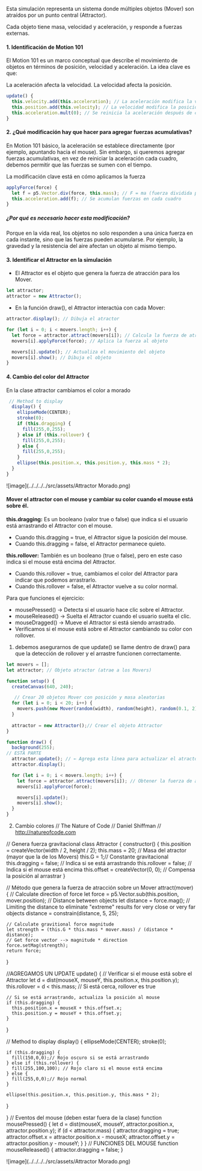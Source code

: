 Esta simulación representa un sistema donde múltiples objetos (Mover) son atraídos por un punto central (Attractor).

Cada objeto tiene masa, velocidad y aceleración, y responde a fuerzas externas.

#### 1. Identificación de Motion 101

El Motion 101 es un marco conceptual que describe el movimiento de objetos en términos de posición, velocidad y aceleración. La idea clave es que:

La aceleración afecta la velocidad.
La velocidad afecta la posición.

```js
update() {
  this.velocity.add(this.acceleration); // La aceleración modifica la velocidad
  this.position.add(this.velocity); // La velocidad modifica la posición
  this.acceleration.mult(0); // Se reinicia la aceleración después de cada actualización
}
```

#### 2. ¿Qué modificación hay que hacer para agregar fuerzas acumulativas?

En Motion 101 básico, la aceleración se establece directamente (por ejemplo, apuntando hacia el mouse). Sin embargo, si queremos agregar fuerzas acumulativas, en vez de reiniciar la aceleración cada cuadro, debemos permitir que las fuerzas se sumen con el tiempo.

La modificación clave está en cómo aplicamos la fuerza

```js
applyForce(force) {
  let f = p5.Vector.div(force, this.mass); // F = ma (fuerza dividida por masa)
  this.acceleration.add(f); // Se acumulan fuerzas en cada cuadro
}
```
##### ¿Por qué es necesario hacer esta modificación?
Porque en la vida real, los objetos no solo responden a una única fuerza en cada instante, sino que las fuerzas pueden acumularse. Por ejemplo, la gravedad y la resistencia del aire afectan un objeto al mismo tiempo.

#### 3. Identificar el Attractor en la simulación

- El Attractor es el objeto que genera la fuerza de atracción para los Mover. 

```js
let attractor;
attractor = new Attractor();
```

- En la función draw(), el Attractor interactúa con cada Mover:

```js
attractor.display(); // Dibuja el atractor

for (let i = 0; i < movers.length; i++) {
  let force = attractor.attract(movers[i]); // Calcula la fuerza de atracción
  movers[i].applyForce(force); // Aplica la fuerza al objeto

  movers[i].update(); // Actualiza el movimiento del objeto
  movers[i].show(); // Dibuja el objeto
}
```

#### 4. Cambio del color del Attractor
En la clase attractor cambiamos el color a morado 

```js
 // Method to display
  display() {
    ellipseMode(CENTER);
    stroke(0);
    if (this.dragging) {
      fill(255,0,255);
    } else if (this.rollover) {
      fill(255,0,255);
    } else {
      fill(255,0,255);
    }
    ellipse(this.position.x, this.position.y, this.mass * 2);
  }
}
```
![image](../../../../src/assets/Attractor Morado.png)

#### Mover el attractor con el mouse y cambiar su color cuando el mouse está sobre él.

**this.dragging:** Es un booleano (valor true o false) que indica si el usuario está arrastrando el Attractor con el mouse.
- Cuando this.dragging = true, el Attractor sigue la posición del mouse.
- Cuando this.dragging = false, el Attractor permanece quieto.

**this.rollover:** También es un booleano (true o false), pero en este caso indica si el mouse está encima del Attractor.
- Cuando this.rollover = true, cambiamos el color del Attractor para indicar que podemos arrastrarlo.
- Cuando this.rollover = false, el Attractor vuelve a su color normal.

Para que funciones el ejercicio: 
- mousePressed() → Detecta si el usuario hace clic sobre el Attractor.
- mouseReleased() → Suelta el Attractor cuando el usuario suelta el clic.
- mouseDragged() → Mueve el Attractor si está siendo arrastrado.
- Verificamos si el mouse está sobre el Attractor cambiando su color con rollover.

1. debemos asegurarnos de que update() se llame dentro de draw() para que la detección de rollover y el arrastre funcionen correctamente.
```js
let movers = [];
let attractor; // Objeto atractor (atrae a los Movers)

function setup() {
  createCanvas(640, 240);

   // Crear 20 objetos Mover con posición y masa aleatorias
  for (let i = 0; i < 20; i++) {
    movers.push(new Mover(random(width), random(height), random(0.1, 2)));
  }
  
  attractor = new Attractor();// Crear el objeto Attractor
}

function draw() {
  background(255);
// ESTA PARTE 
  attractor.update(); // ← Agrega esta línea para actualizar el atractor
  attractor.display();

  for (let i = 0; i < movers.length; i++) { 
    let force = attractor.attract(movers[i]); // Obtener la fuerza de atracción del atractor
    movers[i].applyForce(force);

    movers[i].update();
    movers[i].show();
  }
}
```
2. Cambio colores
   // The Nature of Code
// Daniel Shiffman
// http://natureofcode.com

// Genera fuerza gravitacional
class Attractor {
  constructor() {
    this.position = createVector(width / 2, height / 2);
    this.mass = 20; // Masa del atractor (mayor que la de los Movers)
    this.G = 1;// Constante gravitacional
    this.dragging = false; // Indica si se está arrastrando
    this.rollover = false; // Indica si el mouse está encima
    this.offset = createVector(0, 0); // Compensa la posición al arrastrar
  }
  
  // Método que genera la fuerza de atracción sobre un Mover
  attract(mover) {
    // Calculate direction of force
    let force = p5.Vector.sub(this.position, mover.position);
    // Distance between objects
    let distance = force.mag();
    // Limiting the distance to eliminate "extreme" results for very close or very far objects
    distance = constrain(distance, 5, 25);

    // Calculate gravitional force magnitude
    let strength = (this.G * this.mass * mover.mass) / (distance * distance);
    // Get force vector --> magnitude * direction
    force.setMag(strength);
    return force;
  }

//AGREGAMOS UN UPDATE
   update() {
    // Verificar si el mouse está sobre el Attractor
    let d = dist(mouseX, mouseY, this.position.x, this.position.y);
    this.rollover = d < this.mass; // Si está cerca, rollover es true

    // Si se está arrastrando, actualiza la posición al mouse
    if (this.dragging) {
      this.position.x = mouseX + this.offset.x;
      this.position.y = mouseY + this.offset.y;
    }
  }

  
  
  // Method to display
  display() {
    ellipseMode(CENTER);
    stroke(0);
    
    if (this.dragging) {
      fill(150,0,0);// Rojo oscuro si se está arrastrando
    } else if (this.rollover) {
      fill(255,100,100); // Rojo claro si el mouse está encima
    } else {
      fill(255,0,0);// Rojo normal
    }
    
    ellipse(this.position.x, this.position.y, this.mass * 2);
  }
  
}
// Eventos del mouse (deben estar fuera de la clase)
function mousePressed() {
  let d = dist(mouseX, mouseY, attractor.position.x, attractor.position.y);
  if (d < attractor.mass) {
    attractor.dragging = true;
    attractor.offset.x = attractor.position.x - mouseX;
    attractor.offset.y = attractor.position.y - mouseY;
  }
}
 // FUNCIONES DEL MOUSE
function mouseReleased() {
  attractor.dragging = false;
}

![image](../../../../src/assets/Attractor Morado.png)
